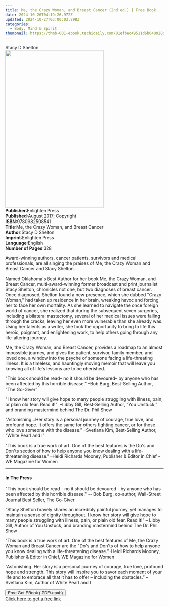 ```yaml
---
title: Me, the Crazy Woman, and Breast Cancer (2nd ed.) | Free Book
date: 2024-10-26T04:19:26.972Z
updated: 2024-10-27T03:00:03.298Z
categories:
  - Body, Mind & Spirit
thumbnail: https://thmb-001-ebook.techidaily.com/81efbec49511d6b040928ded4279aceb1f7b3a8fd4ab46fb6fc21d3bfc820893.jpg
---
```

<main id="book-container">
  <div class="flex flex-col">
    <div class="book-brief flex-1 py-6 px-4 sm:p-6 md:py-10 md:px-8">
      <!-- brief-->
      <div class="book-brief-main">Stacy D Shelton</div>
    </div>
    <div
      class="book-meta-info flex-1 grid gap-4 col-start-1 col-end-3 row-start-1 sm:mb-6 sm:grid-cols-4 lg:gap-6 lg:col-start-2 lg:row-end-6 lg:row-span-6 lg:mb-0"
    >
      <div
        class="book-meta-info-left place-content-center mt-4 p-4 text-sm leading-6 col-start-2 col-span-2 dark:text-slate-400"
      >
        <img
          class="w-full h-500 object-cover rounded-lg sm:h-255 sm:col-span-2 lg:col-span-full"
          src="https://img-001-ebook.techidaily.com/0e41156927c99339ae212e69101703f24777b8cbdc28c69f7ee8f2268c95b711.jpg"
          alt=""
          width="312"
          height="500"
        />
      </div>
      <div
        class="book-meta-info-right mt-2 col-start-1 row-start-2 col-span-3 self-center"
      >
        <!-- meta data  -->
        <div class="flex flex-col px-4 md:px-8">
          <div class="flex-1">
            <strong>Publisher</strong>:<span class="px-2">Enlighten Press</span>
          </div>
          <div class="flex-1">
            <strong>Published</strong>:<span class="px-2"
              >August 2017; Copyright</span
            >
          </div>
          <div class="flex-1">
            <strong>ISBN</strong>:<span class="px-2">9780982508541</span>
          </div>
          <div class="flex-1">
            <strong>Title</strong>:<span class="px-2"
              >Me, the Crazy Woman, and Breast Cancer</span
            >
          </div>
          <div class="flex-1">
            <strong>Author</strong>:<span class="px-2">Stacy D Shelton</span>
          </div>
          <div class="flex-1">
            <strong>Imprint</strong>:<span class="px-2">Enlighten Press</span>
          </div>
          <div class="flex-1">
            <strong>Language</strong>:<span class="px-2">English</span>
          </div>
          <div class="flex-1">
            <strong>Number of Pages</strong>:<span class="px-2">328</span>
          </div>
        </div>
      </div>
    </div>
    <div class="book-description flex-1 py-6 px-4 sm:p-6 md:py-10 md:px-8">
      <div class="book-description-main">
        <div accordion-content="" id="description">
          <p>
            Award-winning authors, cancer patients, survivors and medical
            professionals, are all singing the praises of Me, the Crazy Woman
            and Breast Cancer and Stacy Shelton.
          </p>
          <p>
            Named Oklahoma's Best Author for her book Me, the Crazy Woman, and
            Breast Cancer, multi-award-winning former broadcast and print
            journalist Stacy Shelton, chronicles not one, but two diagnoses of
            breast cancer. Once diagnosed, Shelton found a new presence, which
            she dubbed "Crazy Woman," had taken up residence in her brain,
            wreaking havoc and forcing her to face her own mortality. As she
            learned to navigate the once foreign world of cancer, she realized
            that during the subsequent seven surgeries, including a bilateral
            mastectomy, several of her medical issues were falling through the
            cracks, leaving her even more vulnerable than she already was. Using
            her talents as a writer, she took the opportunity to bring to life
            this heroic, poignant, and enlightening work, to help others going
            through any life-altering journey.
          </p>
          <p>
            Me, the Crazy Woman, and Breast Cancer, provides a roadmap to an
            almost impossible journey, and gives the patient, survivor, family
            member, and loved one, a window into the psyche of someone facing a
            life-threating illness. It is a timeless, and hauntingly moving
            memoir that will leave you knowing all of life's lessons are to be
            cherished.
          </p>
          <p>
            "This book should be read– no it should be devoured– by anyone who
            has been affected by this horrible disease." –Bob Burg, Best-Selling
            Author, “The Go-Giver”
          </p>
          <p>
            "I know her story will give hope to many people struggling with
            illness, pain, or plain old fear. Read it!"&nbsp; –Libby Gill,
            Best-Selling Author, “You Unstuck,” and branding mastermind behind
            The Dr. Phil Show
          </p>
          <p>
            "Astonishing...Her story is a personal journey of courage, true
            love, and profound hope. It offers the same for others fighting
            cancer, or for those who love someone with the disease." –Svetlana
            Kim, Best-Selling Author, “White Pearl and I”
          </p>
          <p>
            "This book is a true work of art. One of the best features is the
            Do's and Don'ts section of how to help anyone you know dealing with
            a life-threatening disease." –Heidi Richards Mooney, Publisher &amp;
            Editor in Chief - WE Magazine for Women
          </p>
        </div>
        <div class="accordion-fader"></div>
      </div>
    </div>
    <div class="book-excerpts flex-1 py-6 px-4 sm:p-6 md:py-10 md:px-8">
      <!-- excerpts-->
      <div class="book-excerpts-main">
        <hr />
        <h4 class="placeholder placeholder-heading">
          <span>In The Press</span>
        </h4>
        <p></p>
        <p>
          "This book should be read - no it should be devoured - by anyone who
          has been affected by this horrible disease." -- Bob&nbsp;Burg,
          co-author, Wall-Street Journal Best Seller, The Go-Giver
        </p>
        <p>
          “Stacy Shelton bravely shares an incredibly painful journey, yet
          manages to maintain a sense of dignity throughout. I know her story
          will give hope to many people struggling with illness, pain, or plain
          old fear. Read it!” – Libby Gill, Author of You Unstuck, and branding
          mastermind behind The Dr. Phil Show
        </p>
        <p>
          “This book is a true work of art. One of the best features of Me, the
          Crazy Woman and Breast Cancer are the "Do's and Don'ts of how to help
          anyone you know dealing with a life-threatening disease.”–Heidi
          Richards Mooney, Publisher &amp; Editor in Chief, WE Magazine for
          Women
        </p>
        <p>
          “Astonishing. Her story is a personal journey of courage, true love,
          profound hope and strength. This story will inspire you to savor each
          moment of your life and to embrace all that it has to offer –
          including the obstacles.” –Svetlana Kim, Author of White Pearl and I
        </p>
        <p></p>
      </div>
    </div>
    <div
      class="book-about-author flex-1 py-6 px-4 sm:p-6 md:py-10 md:px-8"
    ></div>
    <div class="book-free-get flex-1 py-6 px-4 sm:p-6 md:py-10 md:px-8">
      <button
        id="btn-free-get"
        class="bg-blue-500 hover:bg-blue-700 text-white font-bold py-2 px-4 rounded"
      >
        Free Get EBook (.PDF/.epub)
      </button>
      <div id="countdown-display" class="px-2 text-lg mt-2"></div>
      <a
        id="free-link"
        class="hidden bg-blue-500 hover:bg-blue-700 text-white font-bold py-2 px-4 rounded"
        href="https://www.ebooks.com/en-us/book/209853868/me-the-crazy-woman-and-breast-cancer/stacy-d-shelton/"
        target="_blank"
        >Click here to get a free link</a
      >
    </div>
    <script>
      let countdownTime = 0;
      let countdownInterval = null;
      document
        .getElementById('btn-free-get')
        .addEventListener('click', startCountdown);
      function startCountdown() {
        countdownTime = new Date().getTime() + 60000 * 3;
        countdownInterval = setInterval(updateCountdown, 1000);
        document.getElementById('btn-free-get').disabled = true;
        document
          .getElementById('btn-free-get')
          .classList.add('bg-gray-500', 'cursor-not-allowed');
      }
      function updateCountdown() {
        let currentTime = new Date().getTime();
        let timeLeft = countdownTime - currentTime;
        let secondsLeft = Math.floor(timeLeft / 1000);
        document.getElementById('countdown-display').innerHTML =
          `Remaining time: ${secondsLeft} seconds.`;
        if (secondsLeft <= 0) {
          clearInterval(countdownInterval);
          document.getElementById('btn-free-get').classList.add('hidden');
          document.getElementById('free-link').classList.remove('hidden');
          document.getElementById('countdown-display').innerHTML = '';
        }
      }
    </script>
  </div>
</main>

<ins class="adsbygoogle"
      style="display:block"
      data-ad-client="ca-pub-7571918770474297"
      data-ad-slot="8358498916"
      data-ad-format="auto"
      data-full-width-responsive="true"></ins>
    